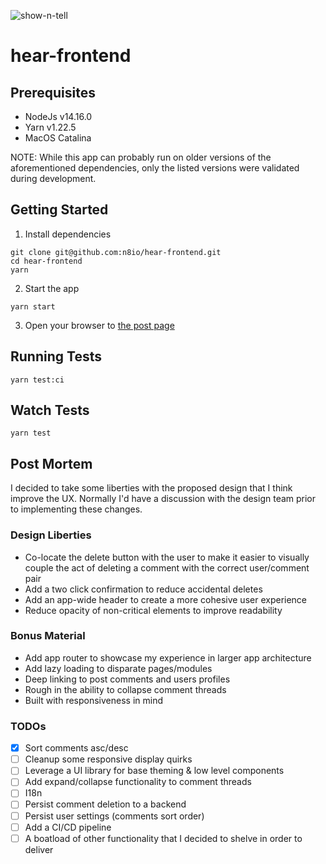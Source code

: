![show-n-tell](hear.gif)

# hear-frontend

## Prerequisites

- NodeJs v14.16.0
- Yarn v1.22.5
- MacOS Catalina

NOTE: While this app can probably run on older versions of the aforementioned dependencies,
only the listed versions were validated during development.

## Getting Started

1. Install dependencies

```shell
git clone git@github.com:n8io/hear-frontend.git
cd hear-frontend
yarn
```

2. Start the app

```shell
yarn start
```

3. Open your browser to [the post page](http://localhost:3000/r/unpopularopinion/posts/abc123)

## Running Tests

```shell
yarn test:ci
```

## Watch Tests
```shell
yarn test
```

## Post Mortem

I decided to take some liberties with the proposed design that I think improve the UX. Normally I'd have a discussion with the design team prior to implementing these changes. 

### Design Liberties

- Co-locate the delete button with the user to make it easier to visually couple the act of deleting a comment with the correct user/comment pair
- Add a two click confirmation to reduce accidental deletes
- Add an app-wide header to create a more cohesive user experience
- Reduce opacity of non-critical elements to improve readability

### Bonus Material

- Add app router to showcase my experience in larger app architecture
- Add lazy loading to disparate pages/modules
- Deep linking to post comments and users profiles
- Rough in the ability to collapse comment threads
- Built with responsiveness in mind

### TODOs

- [x] Sort comments asc/desc
- [ ] Cleanup some responsive display quirks
- [ ] Leverage a UI library for base theming & low level components
- [ ] Add expand/collapse functionality to comment threads
- [ ] I18n
- [ ] Persist comment deletion to a backend
- [ ] Persist user settings (comments sort order)
- [ ] Add a CI/CD pipeline
- [ ] A boatload of other functionality that I decided to shelve in order to deliver
